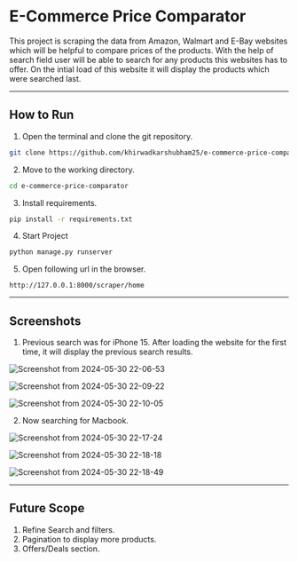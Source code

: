 # E-Commerce Price Comparator

This project is scraping the data from Amazon, Walmart and E-Bay websites which will be helpful to compare prices of the products. With the help of search field user will be able to search for any products this websites has to offer. On the intial load of this website it will display the products which were searched last.


---------------------------------------------------------------------------------------------------------------------------------------------------------------------------------------------

## How to Run

1. Open the terminal and clone the git repository.

```bash
git clone https://github.com/khirwadkarshubham25/e-commerce-price-comparator.git
```

2. Move to the working directory.

```bash
cd e-commerce-price-comparator
```

3. Install requirements.

```bash
pip install -r requirements.txt
```

4. Start Project

```bash
python manage.py runserver
```

5. Open following url in the browser.
```link
http://127.0.0.1:8000/scraper/home
```
-------------------------------------------------------------------------------------------------------------------------------------------------------------------------------------------

## Screenshots

1. Previous search was for iPhone 15. After loading the website for the first time, it will display the previous search results.

![Screenshot from 2024-05-30 22-06-53](https://github.com/khirwadkarshubham25/e-commerce-price-comparator/assets/122966558/c90d6e7a-9295-43d5-b865-1df66be23eb3)

![Screenshot from 2024-05-30 22-09-22](https://github.com/khirwadkarshubham25/e-commerce-price-comparator/assets/122966558/8c2613e4-9fd3-4020-b9ac-73a11b3d1a94)

![Screenshot from 2024-05-30 22-10-05](https://github.com/khirwadkarshubham25/e-commerce-price-comparator/assets/122966558/1677cb6c-2de7-4d6a-8aab-e4e24fddca1b)

2. Now searching for Macbook.

![Screenshot from 2024-05-30 22-17-24](https://github.com/khirwadkarshubham25/e-commerce-price-comparator/assets/122966558/9012a1fa-862b-4211-9558-f8a2b55b2dfc)

![Screenshot from 2024-05-30 22-18-18](https://github.com/khirwadkarshubham25/e-commerce-price-comparator/assets/122966558/914f3466-b5b3-4239-8c81-3f92db013b98)

![Screenshot from 2024-05-30 22-18-49](https://github.com/khirwadkarshubham25/e-commerce-price-comparator/assets/122966558/398725fb-3a00-4f44-829e-bacc3f11326f)

-------------------------------------------------------------------------------------------------------------------------------------------------------------------------------------------

## Future Scope

1. Refine Search and filters.
2. Pagination to display more products.
3. Offers/Deals section.
